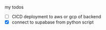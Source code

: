 my todos

- [ ] CICD deployment to aws or gcp of backend
- [x] connect to supabase from python script
